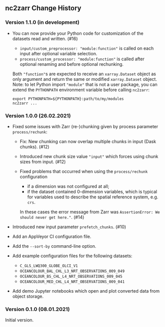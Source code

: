 ## nc2zarr Change History

### Version 1.1.0 (in development)

* You can now provide your Python code for customization 
  of the datasets read and written. (#16)
  - `input/custom_preprocessor: "module:function"` is called on 
    each input after optional variable selection.
  - `process/custom_processor: "module:function"` is called after 
    optional renaming and before optional rechunking.

  Both `"function"`s are expected to receive an `xarray.Dataset` object
  as only argument and return the same or modified `xarray.Dataset` object.
  Note: to let Python import `"module"` that is not a user package,
  you can extend the `PYTHONPATH` environment variable before
  calling `nc2zarr`:
    ```
    export PYTHONPATH=${PYTHONPATH}:path/to/my/modules
    nc2zarr ...
    ``` 


### Version 1.0.0 (26.02.2021)

* Fixed some issues with Zarr (re-)chunking given by process parameter
  `process/rechunk`: 
  - Fix: New chunking can now overlap multiple chunks in input 
    (Dask chunks). (#12)
  - Introduced new chunk size value `"input"` which forces using chunk sizes 
    from input. (#12)
  - Fixed problems that occurred when using the `process/rechunk` 
    configuration
    + if a dimension was not configured at all;
    + if the dataset contained 0-dimension variables, which is 
      typical for variables used to describe the spatial reference system, 
      e.g. `crs`.
      
    In these cases the error message from Zarr was
    `AssertionError: We should never get here."`. (#14)

* Introduced new input parameter `prefetch_chunks`. (#10) 

* Add an AppVeyor CI configuration file.

* Add the `--sort-by` command-line option.

* Add example configuration files for the following datasets:
  - `C_GLS_LWQ300_GLOBE_OLCI_V1`
  - `OCEANCOLOUR_BAL_CHL_L3_NRT_OBSERVATIONS_009_049`
  - `OCEANCOLOUR_BS_CHL_L4_NRT_OBSERVATIONS_009_045`
  - `OCEANCOLOUR_MED_CHL_L4_NRT_OBSERVATIONS_009_041`

* Add demo Jupyter notebooks which open and plot converted data from object
  storage.

### Version 0.1.0 (08.01.2021)

Initial version. 
